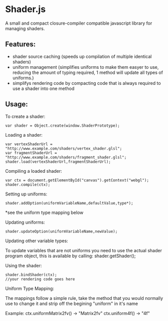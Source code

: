 Shader.js
=========

A small and compact closure-compiler compatible javascript library for managing shaders.

Features:
---------

 - shader source caching (speeds up compilation of multiple identical shaders)
 - uniform management (simplifies uniforms to make them easyer to use, reducing the amount of typing required, 1 method will update all types of uniforms.)
 - simplifys rendering code by compacting code that is always required to use a shader into one method

Usage:
------

To create a shader:

    var shader = Object.create(window.ShaderPrototype);

Loading a shader:

    var vertexShaderUrl = "http://www.example.com/shaders/vertex_shader.glsl";
    var fragmentShaderUrl = "http://www.example.com/shaders/fragment_shader.glsl";
    shader.load(vertexShaderUrl,fragmentShaderUrl);

Compiling a loaded shader:

    var ctx = document.getElementById("canvas").getContext("webgl");	
    shader.compile(ctx);

Setting up uniforms:

    shader.addOption(uniformVariableName,defaultValue,type*);

  *see the uniform type mapping below

Updating uniforms:

    shader.updateOption(uniformVariableName,newValue);

Updating other variable types:

  To update variables that are not uniforms you need to use the actual shader program object, this is available by calling:
    shader.getShader();

Using the shader:

    shader.bindShader(ctx);
    //your rendering code goes here

Uniform Type Mapping:

  The mappings follow a simple rule, take the method that you would normally use to change it and strip off the begining "uniform" in it's name

  Example:
    ctx.uniformMatrix2fv() -> "Matrix2fv"
    ctx.uniform4f() -> "4f"
